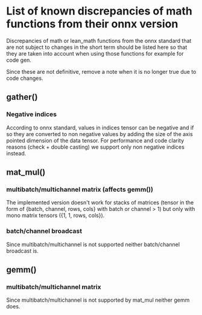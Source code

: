 # List of known discrepancies of math functions from their onnx version

Discrepancies of math or lean_math functions from the onnx standard that are not subject to changes in the short term should be listed here so that they are taken into account when using those functions for example for code gen.

Since these are not definitive, remove a note when it is no longer true due to code changes.

## gather()

### Negative indices

According to onnx standard, values in indices tensor can be negative and if so they are converted to non negative values by adding the size of the axis pointed dimension of the data tensor. For performance and code clarity reasons (check + double casting) we support only non negative indices instead.

## mat_mul()

### multibatch/multichannel matrix (affects gemm())

The implemented version doesn't work for stacks of matrices (tensor in the form of {batch, channel, rows, cols} with batch or channel > 1) but only with mono matrix tensors ({1, 1, rows, cols}).

### batch/channel broadcast

Since multibatch/multichannel is not supported neither batch/channel broadcast is.

## gemm()

### multibatch/multichannel matrix

Since multibatch/multichannel is not supported by mat_mul neither gemm does.